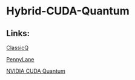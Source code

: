 # Hybrid-CUDA-Quantum

## Links:
[ClassicQ](https://docs.classiq.io/latest/qmod-reference/language-reference/functions/)

[PennyLane](https://pennylane.ai/)

[NVIDIA CUDA Quantum](https://nvidia.github.io/cuda-quantum/0.4.1/using/tutorials.html)
